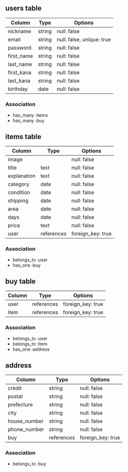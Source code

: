 ## users table

|Column    |Type  |Options    |
|----------|------|-----------|
|nickname  |string|null: false|
|email     |string|null: false, unique: true|
|password  |string|null: false|
|first_name|string|null: false|
|last_name |string|null: false|
|first_kana|string|null: false|
|last_kana |string|null: false|
|birthday  |date  |null: false|


### Association

* has_many :items
* has_many :buy

## items table

|Column     |Type      |Options    |
|-----------|----------|-----------|
|image      |          |null: false|
|title      |text      |null: false|
|explanation|text      |null: false|
|category   |date      |null: false|
|condition  |date      |null: false|
|shipping   |date      |null: false|
|area       |date      |null: false|
|days       |date      |null: false|
|price      |text      |null: false|
|user       |references|foreign_key: true|

### Association

- belongs_to :user
- has_one    :buy

## buy table

|Column|Type      |Options          |
|------|----------|-----------------|
|user  |references|foreign_key: true|
|item  |references|foreign_key: true|

### Association

- belongs_to :user
- belongs_to :item
- has_one    :address

## address

|Column      |Type  |Options    |
|------------|------|-----------|
|credit      |string|null: false|
|postal      |string|null: false|
|prefecture  |string|null: false|
|city        |string|null: false|
|house_number|string|null: false|
|phone_number|string|null: false|
|buy         |references|foreign_key: true|

### Association

- belongs_to :buy
